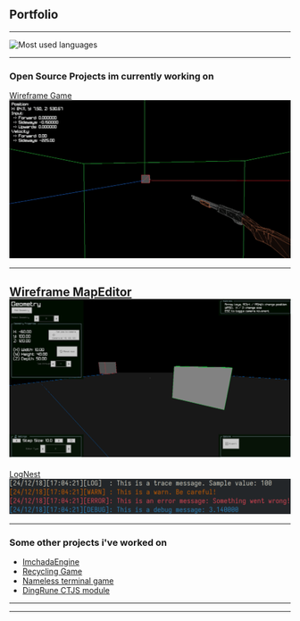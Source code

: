 ## Portfolio

---

![Most used languages](https://github-readme-stats.vercel.app/api/top-langs/?username=leaomartelo2&layout=compact&hide=zig)


---

###  Open Source Projects im currently working on 

[Wireframe Game](https://github.com/LeaoMartelo2/wireframe_game)
<img src="images/wireframe_engine.png?raw=true"/>

---
[Wireframe MapEditor](https://github.com/LeaoMartelo2/wireframe_editor)
<img src="images/wireframe_editor.png?raw=true"/>
---
[LogNest](https://github.com/LeaoMartelo2/lognest)
<img src="images/lognest.png?raw=true"/>

---

### Some other projects i've worked on

- [ImchadaEngine](https://github.com/LeaoMartelo2/ImchadaEngine)
- [Recycling Game](https://github.com/LeaoMartelo2/recycling_game)
- [Nameless terminal game](https://github.com/LeaoMartelo2/makefile_git)
- [DingRune CTJS module](https://github.com/LeaoMartelo2/DingRune)

---




---
<!-- Remove above link if you don't want to attibute -->
